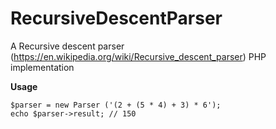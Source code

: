 # RecursiveDescentParser
A Recursive descent parser (https://en.wikipedia.org/wiki/Recursive_descent_parser) PHP implementation

**Usage**


    $parser = new Parser ('(2 + (5 * 4) + 3) * 6');
    echo $parser->result; // 150
